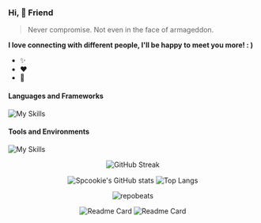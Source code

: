 ### Hi, 👋 Friend

>  Never compromise. Not even in the face of armageddon.

**I love connecting with different people, I'll be happy to meet you more! : )**

- ✨
- ❤️
- 🌱

#### Languages and Frameworks
![My Skills](https://skillicons.dev/icons?i=java,kotlin,css,graphql,hibernate,html,js,md,mysql,regex,sass,spring,vue,py,bash&theme=light)

#### Tools and Environments
![My Skills](https://skillicons.dev/icons?i=docker,git,gradle,idea,kafka,linux,nginx,postman,redis,vscode,mongodb,maven&theme=light)

<p align="center"><img alt="GitHub Streak" src="https://streak-stats.demolab.com?user=spcookie&theme=cobalt&date_format=%5BY%20%5DM%20j&card_width=600"/></p>

<p align="center">
  <img alt="Spcookie's GitHub stats" align="center" src="https://github-readme-stats.vercel.app/api?username=spcookie&count_private=true&show_icons=true&theme=buefy"/>
  <img alt="Top Langs" align="center" src="https://github-readme-stats.vercel.app/api/top-langs/?username=spcookie&layout=compact"/>
</p>

<p align="center">
  <img alt="repobeats" src="https://repobeats.axiom.co/api/embed/7e98cddc6e5cd745b5de4a017c71f67438600df1.svg"/>
</p>

<p align="center">
  <img alt="Readme Card" src="https://github-readme-stats.vercel.app/api/pin/?username=spcookie&repo=live-chat&show_icons=true&theme=buefy"/>
 <img alt="Readme Card" src="https://github-readme-stats.vercel.app/api/pin/?username=spcookie&repo=live-chat-ui&show_icons=true&theme=buefy"/>
</p>

<!---
spcookie/spcookie is a ✨ special ✨ repository because its `README.md` (this file) appears on your GitHub profile.
You can click the Preview link to take a look at your changes.
--->
